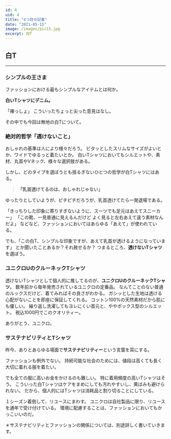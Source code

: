 ```yaml
---
id: 4
uid: 4
title: "4つ目の記事"
date: "2021-05-15"
image: /images/pic15.jpg
excerpt: 白T
---
```

## 白T
---

### シンプルの王さま
ファッションにおける最もシンプルなアイテムとは何か。

**白いTシャツにデニム。**

「裸っしょ」 こういったちょっと尖った意見はなし。

その中でも今回は無地の白Tについて。




### 絶対的哲学「透けないこと」
おしゃれの基準は人により様々だろう。
ピタッとしたスリムなサイズがよいとか、ワイドでゆるっと着たいとか。
白いTシャツにおいてもシルエットや、素材、丸首やVネック、様々な選択肢がある。

しかし、どのタイプを選ぼうとも揺るぎないひとつの哲学が白Tシャツにはある。
>**「乳首透けてるのは、おしゃれじゃない」**

ゆったりとしていようが、ピチピチだろうが、乳首透けてたら一発退場である。

「きっちりした印象に寄りすぎないように、スーツでも足元はあえてスニーカー」
「この靴、一見普通に見えるんだけど よく見ると左右あえて違う素材なんだよ」
などなど、ファッションにおいてはあらゆる「あえて」が使われている。

でも、「この白T、シンプルな印象ですが、あえて乳首が透けるようになっています」
とか聞いたことあるか？それ赦せるか？
つまるところ、**透けないTシャツ**を選ぼう。






### ユニクロUのクルーネックTシャツ
透けないTシャツとして個人的に推してるのが、**ユニクロUのクルーネックTシャツ**。
数年前から毎年発売されているユニクロの定番品。
なんてことのない普通のルックスだけど、着てみればその良さがわかる。
ガシッとした生地は透ける心配がないことを即座に保証してくれる。
コットン100%の天然素材だから肌にも優しい。
繰り返し洗濯してもヨレにくい首元と、ややボックス型のシルエット。
税込1000円でこのクオリティー。

ありがとう、ユニクロ。

### サステナビリティとTシャツ
昨今、ありとあらゆる場面で**サステナビリティー**という言葉を耳にする。

ファッションも例外でない。
持続可能な社会のためには、値段は高くても長く大切に着れる服を着たい。

でも全ての服に高いお金をかけるのも難しい。
特に着用頻度の高いTシャツはそう。
こういった白Tシャツはケアをまめにしても汚れやすいし、黄ばみも避けられない。
だから、個人的にはTシャツは消耗品と割り切ることにしている。

１シーズン着倒して、リユースにまわす。
ユニクロは自社製品に限り、リユースを通年で受け付けている。
環境に配慮することは、ファッションにおいてもかっこいいのだ。

＊サステナビリティとファッションの関係については、別途詳しく書いていきます。
